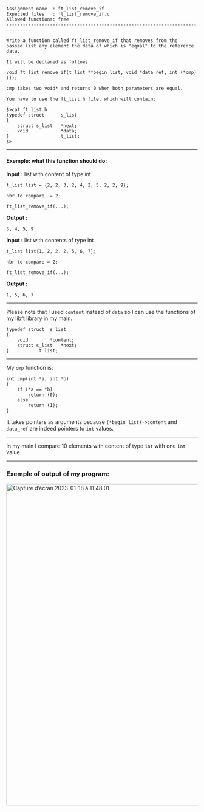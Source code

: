 

```
Assignment name  : ft_list_remove_if
Expected files   : ft_list_remove_if.c
Allowed functions: free
--------------------------------------------------------------------------------

Write a function called ft_list_remove_if that removes from the
passed list any element the data of which is "equal" to the reference data.

It will be declared as follows :

void ft_list_remove_if(t_list **begin_list, void *data_ref, int (*cmp)());

cmp takes two void* and returns 0 when both parameters are equal.

You have to use the ft_list.h file, which will contain:

$>cat ft_list.h
typedef struct      s_list
{
    struct s_list   *next;
    void            *data;
}                   t_list;
$>
```
---
#### Exemple: what this function should do:

**Input :** list with content of type int
	
	t_list list = {2, 2, 3, 2, 4, 2, 5, 2, 2, 9}; 

	nbr to compare  = 2;
         
	ft_list_remove_if(...);

**Output :** 
	
	3, 4, 5, 9

**Input :** list with contents of type int

	t_list list{1, 2, 2, 2, 5, 6, 7}; 
	
	nbr to compare = 2;
        
	ft_list_remove_if(...);
	
**Output :** 
	
	1, 5, 6, 7
---

Please note that I used `content` instead of `data` so I can use the functions of my libft library in my main.
```
typedef struct	s_list
{
	void		*content;
	struct s_list	*next;
}			t_list;
```
---
My `cmp` function is:

```
int cmp(int *a, int *b)
{
	if (*a == *b)
		return (0);
	else
		return (1);
}
```

It takes pointers as arguments because `(*begin_list)->content` and `data_ref` are indeed pointers to `int` values.

---

In my main I compare 10 elements with content of type `int` with one `int` value.

***

### Exemple of output of my program:


<img width="847" alt="Capture d’écran 2023-01-18 à 11 48 01" src="https://user-images.githubusercontent.com/109855801/213152241-aedf0b89-3469-4827-9155-457282bfc382.png">

